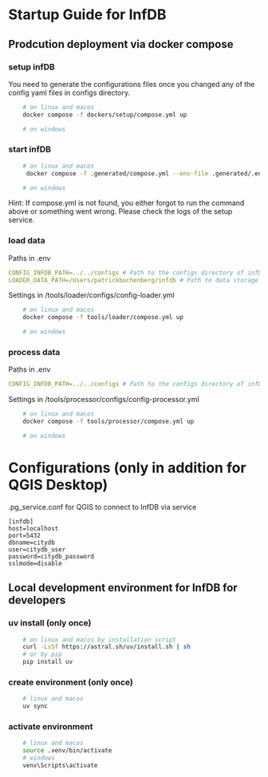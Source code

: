 # Startup Guide for InfDB
## Prodcution deployment via docker compose
### setup infDB
You need to generate the configurations files once you changed any of the config yaml files in configs directory.
```bash
    # on linux and macos
    docker compose -f dockers/setup/compose.yml up

    # on windows
```

### start infDB
```bash
    # on linux and macos
     docker compose -f .generated/compose.yml --env-file .generated/.env up -d

    # on windows
```
Hint: If compose.yml is not found, you either forgot to run the command above or something went wrong. 
Please check the logs of the setup service.

### load data
Paths in .env
```yml
CONFIG_INFDB_PATH=../../configs # Path to the configs directory of infDB
LOADER_DATA_PATH=/Users/patrickbuchenberg/infdb # Path to data storage # ../../infdb-data-ds1
```

Settings in /tools/loader/configs/config-loader.yml

```bash
    # on linux and macos
    docker compose -f tools/loader/compose.yml up 

    # on windows
```

### process data
Paths in .env
```yml
CONFIG_INFDB_PATH=../../configs # Path to the configs directory of infDB
```
Settings in /tools/processor/configs/config-processor.yml
```bash
    # on linux and macos
    docker compose -f tools/processor/compose.yml up 

    # on windows
```
# Configurations (only in addition for QGIS Desktop)
.pg_service.conf for QGIS to connect to InfDB via service
```
[infdb]
host=localhost
port=5432
dbname=citydb
user=citydb_user
password=citydb_password
sslmode=disable
```



## Local development environment for InfDB for developers
### uv install (only once)
```bash
    # on linux and macos by installation script
    curl -LsSf https://astral.sh/uv/install.sh | sh
    # or by pip
    pip install uv
```

### create environment (only once)
```bash
    # linux and macos
    uv sync
```

### activate environment
```bash
    # linux and macos
    source .venv/bin/activate
    # windows
    venv\Scripts\activate
```